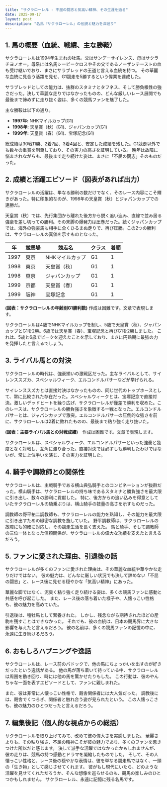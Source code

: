 ```yaml
---
title: "サクラローレル - 不屈の闘志と気高い精神、その生涯を辿る"
date: 2025-09-17
layout: post
description: "名馬『サクラローレル』の伝説と魅力を深堀り"
---
```


## 1. 馬の概要（血統、戦績、主な勝鞍）

サクラローレルは1994年生まれの牡馬。父はサンデーサイレンス、母はサクラチヨノオー。母系には名馬シービークロスやその父であるノーザンテーストの血も受け継いでおり、まさにサラブレッドの王道と言える血統を持つ。  その華麗な血統に見合う活躍を見せ、G1競走を5勝するという偉業を達成した。

サラブレッドとしての能力は、抜群のスタミナとタフネス、そして勝負根性の強さだった。決して華麗な走りではなかったものの、どんな厳しいレース展開でも最後まで諦めずに走り抜く姿は、多くの競馬ファンを魅了した。

主な勝鞍は以下の通り。

* **1997年:**  NHKマイルカップ(G1)
* **1998年:**  天皇賞（秋）(G1)、ジャパンカップ(G1)
* **1999年:**  天皇賞（春）(G1)、宝塚記念(G1)


総成績は30戦11勝、2着7回、3着4回と、安定した成績を残した。G1競走以外でも数々の重賞を制覇しており、その実力の高さを証明している。  晩年は故障に悩まされながらも、最後まで走り続けた姿は、まさに「不屈の闘志」そのものだった。


## 2. 成績と活躍エピソード（図表があれば出力）

サクラローレルの活躍は、単なる勝利の数だけでなく、そのレース内容にこそ輝きがあった。特に印象的なのが、1998年の天皇賞（秋）とジャパンカップでの連勝だ。

天皇賞（秋）では、先行集団から離れた後方から鋭く追い込み、直線で並み居る強豪を差し切っての勝利。その末脚の爆発力は圧巻だった。続くジャパンカップでは、海外の強豪馬も相手に全くひるまぬ走りで、再び圧勝。この2つの勝利は、サクラローレルの真価を示すものとなった。

| 年 | 競馬場 | 競走名           | クラス | 着順 |
|---|---------|--------------------|--------|-------|
| 1997 | 東京     | NHKマイルカップ     | G1     | 1     |
| 1998 | 東京     | 天皇賞（秋）       | G1     | 1     |
| 1998 | 東京     | ジャパンカップ       | G1     | 1     |
| 1999 | 京都     | 天皇賞（春）       | G1     | 1     |
| 1999 | 阪神     | 宝塚記念         | G1     | 1     |


**(図表：サクラローレルの年齢別G1勝利数)**  作成は困難です。文章で表現します。

サクラローレルは4歳でNHKマイルカップを制し、5歳で天皇賞（秋）、ジャパンカップとG1を2勝。6歳では天皇賞（春）、宝塚記念と再びG1を2勝しました。  これは、5歳と6歳でピークを迎えたことを示しており、まさに円熟期に最強の力を発揮したと言えるでしょう。


## 3. ライバル馬との対決

サクラローレルの時代は、強豪揃いの激戦区だった。主なライバルとして、サイレンススズカ、スペシャルウィーク、エルコンドルパサーなどが挙げられる。

サイレンススズカとは直接対決はなかったものの、同じ世代のトップホースとして、常に比較された存在だった。スペシャルウィークとは、宝塚記念で直接対決。激しいデッドヒートを繰り広げ、サクラローレルが僅差で勝利を収めた。このレースは、サクラローレルの勝負強さを象徴する一戦となった。エルコンドルパサーとは、ジャパンカップで激突。エルコンドルパサーの圧倒的な強さを前に、サクラローレルは2着に敗れたものの、最後まで粘り強く走り抜いた。


**(図表：主要ライバル馬との対戦成績)**　作成は困難です。文章で表現します。

サクラローレルは、スペシャルウィーク、エルコンドルパサーといった強豪と幾度となく対戦し、互角に渡り合った。直接対決では必ずしも勝利したわけではないが、常に上位争いを演じ、その実力を証明した。


## 4. 騎手や調教師との関係性

サクラローレルは、主戦騎手である横山典弘騎手とのコンビネーションが抜群だった。横山騎手は、サクラローレルの持ち味であるスタミナと勝負強さを最大限に引き出し、数々の勝利に貢献した。  特に、後方からの追い込みを得意としていたサクラローレルの騎乗ぶりは、横山騎手の技量の高さを示すものだった。

調教師の野平祐二調教師も、サクラローレルの能力を熟知し、その能力を最大限に引き出すための緻密な調教を施していた。  野平調教師は、サクラローレルの故障にも的確に対応し、その競走生活を長く支えた。  馬と騎手、そして調教師の三位一体となった信頼関係が、サクラローレルの偉大な功績を支えたと言えるだろう。


## 5. ファンに愛された理由、引退後の話

サクラローレルが多くのファンに愛された理由は、その華麗な血統や華やかな走りだけではない。  彼の魅力は、どんなに厳しい状況でも決して諦めない「不屈の闘志」と、レース後に見せる穏やかな「気高い精神」にあった。

華麗な脚ではなく、泥臭く粘り強く走り続ける姿は、多くの競馬ファンに感動と共感を呼び起こした。  また、レース後の落ち着いた様子や、人懐っこい性格も、彼の魅力を高めていた。

引退後は、種牡馬として繋養された。  しかし、残念ながら期待されたほどの産駒を残すことはできなかった。  それでも、彼の血統は、日本の競馬界に大きな影響を与えたと言えるだろう。  彼の名前は、多くの競馬ファンの記憶の中に、永遠に生き続けるだろう。


## 6. おもしろハプニングや逸話

サクラローレルは、レース前のパドックで、他の馬にちょっかいを出すのが好きだったという逸話がある。  他の馬が落ち着いて待っている中、サクラローレルは周囲を動き回り、時には他の馬を驚かせたりもした。  この行動は、彼のやんちゃな一面を表すエピソードとして、ファンに親しまれた。

また、彼は非常に人懐っこい性格で、厩舎関係者には大人気だった。  調教後には、厩舎でくつろぎ、関係者と触れ合う姿が見られたという。  この人懐っこさも、彼の魅力のひとつだったと言えるだろう。


## 7. 編集後記（個人的な視点からの総括）

サクラローレルを取り上げてみて、改めて彼の偉大さを実感しました。  華麗さよりも、その粘り強さ、不屈の精神こそが彼の魅力であり、多くのファンを惹きつけた所以だと感じます。  決して派手な活躍ではなかったかもしれませんが、彼の走りは、競馬の持つ感動とドラマを凝縮したものでした。  そして、その人懐っこい性格と、レース後の穏やかな表情は、彼を単なる競走馬ではなく、一頭の「生き物」として感じさせてくれます。  彼がもし現代にいたら、どのような活躍を見せてくれただろうか、そんな想像を巡らせるのも、競馬の楽しみのひとつかもしれません。  サクラローレル、永遠に記憶に残る名馬です。
